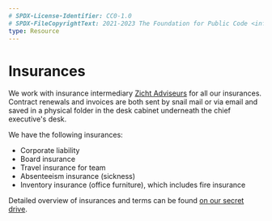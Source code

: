 ```yaml
---
# SPDX-License-Identifier: CC0-1.0
# SPDX-FileCopyrightText: 2021-2023 The Foundation for Public Code <info@publiccode.net>
type: Resource
---
```


# Insurances

We work with insurance intermediary [Zicht Adviseurs](https://www.zichtadviseurs.nl/zakelijk) for all our insurances. Contract renewals and invoices are both sent by snail mail or via email and saved in a physical folder in the desk cabinet underneath the chief executive's desk.

We have the following insurances:

* Corporate liability
* Board insurance
* Travel insurance for team
* Absenteeism insurance (sickness)
* Inventory insurance (office furniture), which includes fire insurance

Detailed overview of insurances and terms can be found [on our secret drive](https://drive.google.com/drive/folders/1xbO--Pjr5CFDKTbaFiMS8A_SpEAIS06A).
